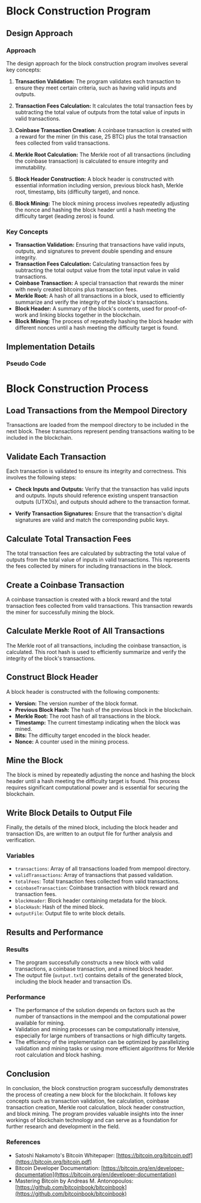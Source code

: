 # Block Construction Program

## Design Approach

### Approach

The design approach for the block construction program involves several key concepts:

1. **Transaction Validation:** The program validates each transaction to ensure they meet certain criteria, such as having valid inputs and outputs.

2. **Transaction Fees Calculation:** It calculates the total transaction fees by subtracting the total value of outputs from the total value of inputs in valid transactions.

3. **Coinbase Transaction Creation:** A coinbase transaction is created with a reward for the miner (in this case, 25 BTC) plus the total transaction fees collected from valid transactions.

4. **Merkle Root Calculation:** The Merkle root of all transactions (including the coinbase transaction) is calculated to ensure integrity and immutability.

5. **Block Header Construction:** A block header is constructed with essential information including version, previous block hash, Merkle root, timestamp, bits (difficulty target), and nonce.

6. **Block Mining:** The block mining process involves repeatedly adjusting the nonce and hashing the block header until a hash meeting the difficulty target (leading zeros) is found.

### Key Concepts

- **Transaction Validation:** Ensuring that transactions have valid inputs, outputs, and signatures to prevent double spending and ensure integrity.
- **Transaction Fees Calculation:** Calculating transaction fees by subtracting the total output value from the total input value in valid transactions.
- **Coinbase Transaction:** A special transaction that rewards the miner with newly created bitcoins plus transaction fees.
- **Merkle Root:** A hash of all transactions in a block, used to efficiently summarize and verify the integrity of the block's transactions.
- **Block Header:** A summary of the block's contents, used for proof-of-work and linking blocks together in the blockchain.
- **Block Mining:** The process of repeatedly hashing the block header with different nonces until a hash meeting the difficulty target is found.

## Implementation Details

### Pseudo Code

# Block Construction Process

## Load Transactions from the Mempool Directory

Transactions are loaded from the mempool directory to be included in the next block. These transactions represent pending transactions waiting to be included in the blockchain.

## Validate Each Transaction

Each transaction is validated to ensure its integrity and correctness. This involves the following steps:

- **Check Inputs and Outputs:** Verify that the transaction has valid inputs and outputs. Inputs should reference existing unspent transaction outputs (UTXOs), and outputs should adhere to the transaction format.

- **Verify Transaction Signatures:** Ensure that the transaction's digital signatures are valid and match the corresponding public keys.

## Calculate Total Transaction Fees

The total transaction fees are calculated by subtracting the total value of outputs from the total value of inputs in valid transactions. This represents the fees collected by miners for including transactions in the block.

## Create a Coinbase Transaction

A coinbase transaction is created with a block reward and the total transaction fees collected from valid transactions. This transaction rewards the miner for successfully mining the block.

## Calculate Merkle Root of All Transactions

The Merkle root of all transactions, including the coinbase transaction, is calculated. This root hash is used to efficiently summarize and verify the integrity of the block's transactions.

## Construct Block Header

A block header is constructed with the following components:

- **Version:** The version number of the block format.
- **Previous Block Hash:** The hash of the previous block in the blockchain.
- **Merkle Root:** The root hash of all transactions in the block.
- **Timestamp:** The current timestamp indicating when the block was mined.
- **Bits:** The difficulty target encoded in the block header.
- **Nonce:** A counter used in the mining process.

## Mine the Block

The block is mined by repeatedly adjusting the nonce and hashing the block header until a hash meeting the difficulty target is found. This process requires significant computational power and is essential for securing the blockchain.

## Write Block Details to Output File

Finally, the details of the mined block, including the block header and transaction IDs, are written to an output file for further analysis and verification.


### Variables

- `transactions`: Array of all transactions loaded from mempool directory.
- `validTransactions`: Array of transactions that passed validation.
- `totalFees`: Total transaction fees collected from valid transactions.
- `coinbaseTransaction`: Coinbase transaction with block reward and transaction fees.
- `blockHeader`: Block header containing metadata for the block.
- `blockHash`: Hash of the mined block.
- `outputFile`: Output file to write block details.

## Results and Performance

### Results

- The program successfully constructs a new block with valid transactions, a coinbase transaction, and a mined block header.
- The output file (`output.txt`) contains details of the generated block, including the block header and transaction IDs.

### Performance

- The performance of the solution depends on factors such as the number of transactions in the mempool and the computational power available for mining.
- Validation and mining processes can be computationally intensive, especially for large numbers of transactions or high difficulty targets.
- The efficiency of the implementation can be optimized by parallelizing validation and mining tasks or using more efficient algorithms for Merkle root calculation and block hashing.

## Conclusion

In conclusion, the block construction program successfully demonstrates the process of creating a new block for the blockchain. It follows key concepts such as transaction validation, fee calculation, coinbase transaction creation, Merkle root calculation, block header construction, and block mining. The program provides valuable insights into the inner workings of blockchain technology and can serve as a foundation for further research and development in the field.

### References

- Satoshi Nakamoto's Bitcoin Whitepaper: [https://bitcoin.org/bitcoin.pdf](https://bitcoin.org/bitcoin.pdf)
- Bitcoin Developer Documentation: [https://bitcoin.org/en/developer-documentation](https://bitcoin.org/en/developer-documentation)
- Mastering Bitcoin by Andreas M. Antonopoulos: [https://github.com/bitcoinbook/bitcoinbook](https://github.com/bitcoinbook/bitcoinbook)
